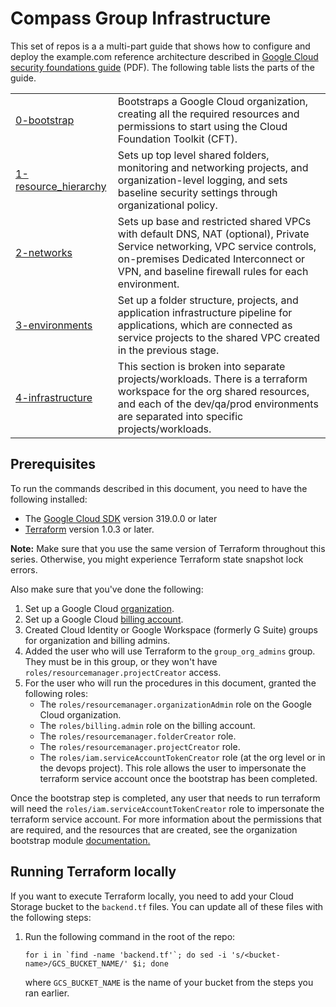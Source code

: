 # Compass Group Infrastructure

This set of repos is a a multi-part guide that shows how to configure and deploy
the example.com reference architecture described in
[Google Cloud security foundations guide](https://services.google.com/fh/files/misc/google-cloud-security-foundations-guide.pdf)
(PDF). The following table lists the parts of the guide.

<table>
<tbody>
<tr>
<td><a href="./0-bootstrap">0-bootstrap</td>
<td>Bootstraps a Google Cloud organization, creating all the required resources
and permissions to start using the Cloud Foundation Toolkit (CFT).</td>
</tr>
<tr>
<td><a href="./1-resource_hierarchy">1-resource_hierarchy</a></td>
<td>Sets up top level shared folders, monitoring and networking projects, and
organization-level logging, and sets baseline security settings through
organizational policy.</td>
</tr>
<tr>
<td><a href="./2-networks">2-networks</a></td>
<td>Sets up base and restricted shared VPCs with default DNS, NAT (optional),
Private Service networking, VPC service controls, on-premises Dedicated
Interconnect or VPN, and baseline firewall rules for each environment.</td>
</tr>
<tr>
<td><a href="./3-environments">3-environments</a></td>
<td>Set up a folder structure, projects, and application infrastructure pipeline for applications,
 which are connected as service projects to the shared VPC created in the previous stage.</td>
</tr>
<tr>
<td><a href="./4-infrastructure">4-infrastructure</a></td>
<td>This section is broken into separate projects/workloads. There is a terraform workspace for the org shared resources, and each of the dev/qa/prod environments are separated into specific projects/workloads.</td>
</tr>
</tbody>
</table>

## Prerequisites

To run the commands described in this document, you need to have the following
installed:

- The [Google Cloud SDK](https://cloud.google.com/sdk/install) version 319.0.0 or later
- [Terraform](https://www.terraform.io/downloads.html) version 1.0.3 or later.

**Note:** Make sure that you use the same version of Terraform throughout this series. Otherwise, you might experience Terraform state snapshot lock errors.

Also make sure that you've done the following:

1. Set up a Google Cloud
   [organization](https://cloud.google.com/resource-manager/docs/creating-managing-organization).
1. Set up a Google Cloud
   [billing account](https://cloud.google.com/billing/docs/how-to/manage-billing-account).
1. Created Cloud Identity or Google Workspace (formerly G Suite) groups for
   organization and billing admins.
1. Added the user who will use Terraform to the `group_org_admins` group.
   They must be in this group, or they won't have
   `roles/resourcemanager.projectCreator` access.
1. For the user who will run the procedures in this document, granted the
   following roles:
   -  The `roles/resourcemanager.organizationAdmin` role on the Google
      Cloud organization.
   -  The `roles/billing.admin` role on the billing account.
   -  The `roles/resourcemanager.folderCreator` role.
   -  The `roles/resourcemanager.projectCreator` role.
   -  The `roles/iam.serviceAccountTokenCreator` role (at the org level or in the devops project).
      This role allows the user to impersonate the terraform service account once the bootstrap has been completed.

Once the bootstrap step is completed, any user that needs to run terraform will need the
`roles/iam.serviceAccountTokenCreator` role to impersonate the terraform service account.
For more information about the permissions that are required, and the resources
that are created, see the organization bootstrap module
[documentation.](https://github.com/terraform-google-modules/terraform-google-bootstrap)

## Running Terraform locally

If you want to execute Terraform locally, you need to add your Cloud
Storage bucket to the `backend.tf` files. You can update all of these files with
the following steps:

1. Run the following command in the root of the repo:
   ```
   for i in `find -name 'backend.tf'`; do sed -i 's/<bucket-name>/GCS_BUCKET_NAME/' $i; done
   ```
   where `GCS_BUCKET_NAME` is the name of your bucket from the steps you ran
   earlier.
